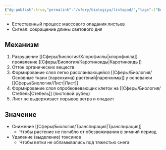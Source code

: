 ```yaml
---
{"dg-publish":true,"permalink":"/sfery/biologiya/listopad/","tags":["Ботаника"]}
---
```


- Естественный процесс массового опадания листьев
- Сигнал: сокращение длины светового дня
## Механизм
1. Разрушение [[Сферы/Биология/Хлорофиллы\|хлорофилла]]. проявление [[Сферы/Биология/Каротиноиды\|Каротиноиды]]
2. Отток органических веществ
3. Формирование слоя легко расслаивающейся [[Сферы/Биология/Основные ткани (паренхима) растений\|паренхимы]] у основаняи [[Сферы/Биология/Лист\|Лист]]
4. Формирование слоя опробковевающих клеток на [[Сферы/Биология/Стебель\|Стебель]] (листовой рубец)
5. Лист не выдерживает порывов ветра и опадает
## Значение
- Снижение [[Сферы/Биология/Транспирация\|Транспирация]]
	- Чтобы растение не погибло от обезвоживания в зимний период
- Удаление (выделение) токсинов
	- Чтобы ветки не обламывались под тяжестью снега
